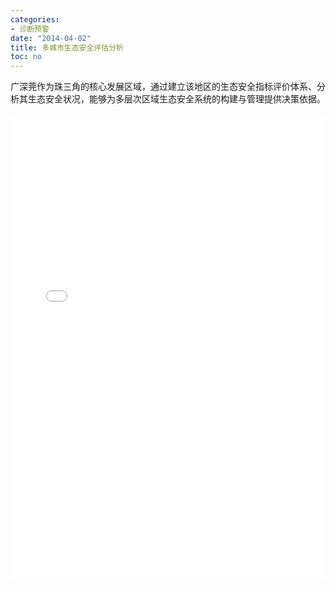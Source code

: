 ```yaml
---
categories:
- 诊断预警
date: "2014-04-02"
title: 多城市生态安全评估分析
toc: no
---
```


广深莞作为珠三角的核心发展区域，通过建立该地区的生态安全指标评价体系、分析其生态安全状况，能够为多层次区域生态安全系统的构建与管理提供决策依据。

<embed src="/post/alert/2.3.9多城市生态安全评估分析.pdf" type="application/pdf" width="100%" height=750>

